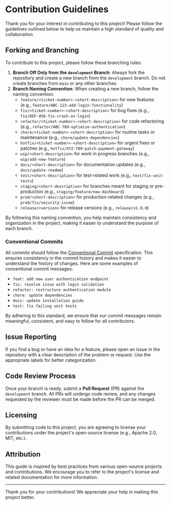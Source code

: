 # Contribution Guidelines

Thank you for your interest in contributing to this project! Please follow the guidelines outlined below to help us maintain a high standard of quality and collaboration.

## Forking and Branching

To contribute to this project, please follow these branching rules:

1. **Branch Off Only from the `development` Branch**: Always fork the repository and create a new branch from the `development` branch. Do not create branches from `main` or any other branches.
2. **Branch Naming Convention**: When creating a new branch, follow the naming convention:
   - `feature/<ticket-number>-<short-description>` for new features (e.g., `feature/ABC-123-add-login-functionality`)
   - `fix/<ticket-number>-<short-description>` for bug fixes (e.g., `fix/DEF-456-fix-crash-on-login`)
   - `refactor/<ticket-number>-<short-description>` for code refactoring (e.g., `refactor/ABC-789-optimize-authentication`)
   - `chore/<ticket-number>-<short-description>` for routine tasks or maintenance (e.g., `chore/update-dependencies`)
   - `hotfix/<ticket-number>-<short-description>` for urgent fixes or patches (e.g., `hotfix/XYZ-789-patch-payment-gateway`)
   - `wip/<short-description>` for work in progress branches (e.g., `wip/add-new-feature`)
   - `docs/<short-description>` for documentation updates (e.g., `docs/update-readme`)
   - `test/<short-description>` for test-related work (e.g., `test/fix-unit-tests`)
   - `staging/<short-description>` for branches meant for staging or pre-production (e.g., `staging/feature/new-dashboard`)
   - `prod/<short-description>` for production-related changes (e.g., `prod/fix/security-issue`)
   - `release/<version>` for release versions (e.g., `release/v1.0.0`)

By following this naming convention, you help maintain consistency and organization in the project, making it easier to understand the purpose of each branch.

### Conventional Commits

All commits should follow the [Conventional Commit](https://www.conventionalcommits.org/) specification. This ensures consistency in the commit history and makes it easier to understand the history of changes. Here are some examples of conventional commit messages:

- `feat: add new user authentication endpoint`
- `fix: resolve issue with login validation`
- `refactor: restructure authentication module`
- `chore: update dependencies`
- `docs: update installation guide`
- `test: fix failing unit tests`

By adhering to this standard, we ensure that our commit messages remain meaningful, consistent, and easy to follow for all contributors.

## Issue Reporting

If you find a bug or have an idea for a feature, please open an issue in the repository with a clear description of the problem or request. Use the appropriate labels for better categorization.

## Code Review Process

Once your branch is ready, submit a **Pull Request** (PR) against the `development` branch. All PRs will undergo code review, and any changes requested by the reviewer must be made before the PR can be merged.

## Licensing

By submitting code to this project, you are agreeing to license your contributions under the project's open-source license (e.g., Apache 2.0, MIT, etc.).

## Attribution

This guide is inspired by best practices from various open-source projects and contributions. We encourage you to refer to the project's license and related documentation for more information.

---

Thank you for your contributions! We appreciate your help in making this project better.
